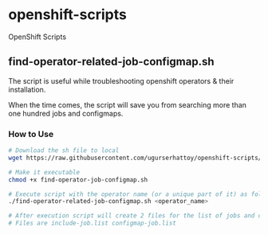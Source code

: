# openshift-scripts
OpenShift Scripts


## find-operator-related-job-configmap.sh
The script is useful while troubleshooting openshift operators & their installation. 

When the time comes, the script will save you from searching more than one hundred jobs and configmaps.

### How to Use

```bash
# Download the sh file to local
wget https://raw.githubusercontent.com/ugurserhattoy/openshift-scripts/main/find_operator_related_job_configmap/find-operator-related-job-configmap.sh

# Make it executable
chmod +x find-operator-job-configmap.sh

# Execute script with the operator name (or a unique part of it) as following
./find-operator-related-job-configmap.sh <operator_name>

# After execution script will create 2 files for the list of jobs and configmaps
# Files are include-job.list configmap-job.list
```
